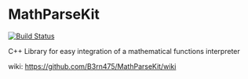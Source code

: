 MathParseKit
========

[![Build Status](https://travis-ci.org/B3rn475/MathParseKit.png)](https://travis-ci.org/B3rn475/MathParseKit)

C++ Library for easy integration of a mathematical functions interpreter

wiki:
https://github.com/B3rn475/MathParseKit/wiki
